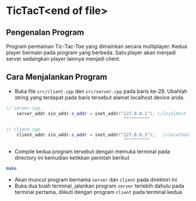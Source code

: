 # TicTacT\<end of file\>

## Pengenalan Program

Program permainan Tic-Tac-Toe yang dimainkan secara multiplayer. Kedua player bermain pada program yang berbeda. Satu player akan menjadi server sedangkan player lainnya menjadi client.

## Cara Menjalankan Program

- Buka file `src/client.cpp` dan `src/server.cpp` pada baris ke-28. Ubahlah string yang terdapat pada baris tersebut alamat localhost device anda.
```c++
// server.cpp
    server_addr.sin_addr.s_addr = inet_addr("127.0.0.1"); //localhost
                                             ^^^^^^^^^^
```


```c++
// client.cpp
    client_addr.sin_addr.s_addr = inet_addr("127.0.0.1");   //localhost
                                             ^^^^^^^^^^
```
- Compile kedua program tersebut dengan memuka terminal pada directory ini kemudian ketikkan perintah berikut
```bash
make
```
- Akan muncul program bernama `server` dan `client` pada direktori ini
- Buka dua buah terminal, jalankan program `server` terlebih dahulu pada terminal pertama, diikuti dengan program `client` pada terminal kedua